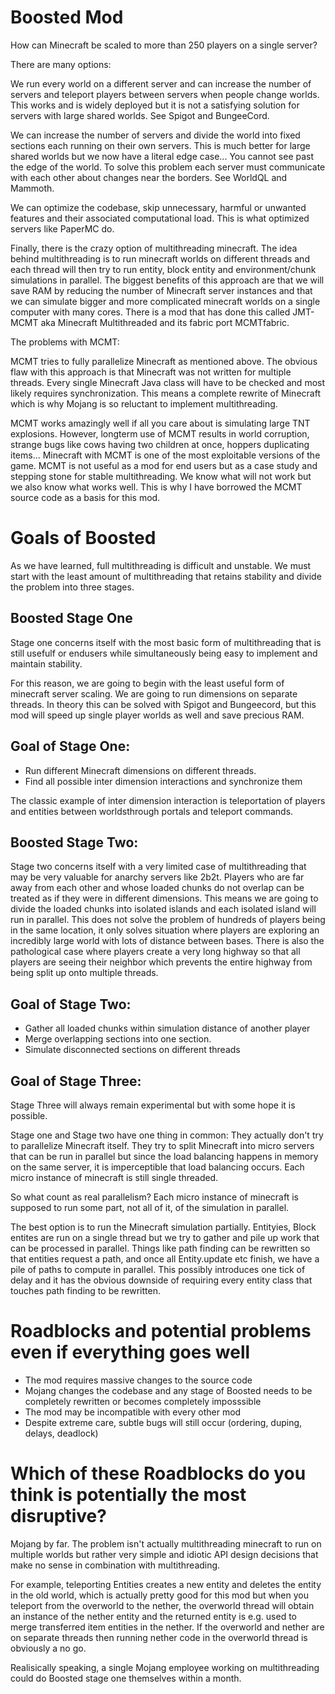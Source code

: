 # Boosted Mod

How can Minecraft be scaled to more than 250 players on a single server?

There are many options:

We run every world on a different server and can increase the number of servers
and teleport players between servers when people change worlds.
This works and is widely deployed but it is not a satisfying solution
for servers with large shared worlds. See Spigot and BungeeCord.

We can increase the number of servers and divide the world
into fixed sections each running on their own servers.
This is much better for large shared worlds but we now have a literal edge case...
You cannot see past the edge of the world. To solve this problem each server
must communicate with each other about changes near the borders.
See WorldQL and Mammoth.

We can optimize the codebase, skip unnecessary, harmful or unwanted features
and their associated computational load. This is what optimized servers like PaperMC do.

Finally, there is the crazy option of multithreading minecraft.
The idea behind multithreading is to run minecraft worlds on different threads
and each thread will then try to run entity, block entity and environment/chunk simulations
in parallel. The biggest benefits of this approach are that we will save RAM by reducing
the number of Minecraft server instances and that we can simulate bigger and more complicated minecraft worlds
on a single computer with many cores. There is a mod that has done this called JMT-MCMT aka
Minecraft Multithreaded and its fabric port MCMTfabric.

The problems with MCMT:

MCMT tries to fully parallelize Minecraft as mentioned above. The obvious flaw
with this approach is that Minecraft was not written for multiple threads.
Every single Minecraft Java class will have to be checked and most likely requires synchronization.
This means a complete rewrite of Minecraft which is why Mojang is so reluctant to implement multithreading.

MCMT works amazingly well if all you care about is simulating large TNT explosions.
However, longterm use of MCMT results in world corruption, strange bugs like cows having two children at once,
hoppers duplicating items... Minecraft with MCMT is one of the most exploitable versions of the game.
MCMT is not useful as a mod for end users but as a case study and stepping stone for stable multithreading.
We know what will not work but we also know what works well. This is why I have borrowed the
MCMT source code as a basis for this mod.

# Goals of Boosted

As we have learned, full multithreading is difficult and unstable. We must start with the least
amount of multithreading that retains stability and divide the problem into three stages.

## Boosted Stage One

Stage one concerns itself with the most basic form of multithreading that is still
usefulf or endusers while simultaneously being easy to implement and maintain
stability.

For this reason, we are going to begin with the least useful form of minecraft server
scaling. We are going to run dimensions on separate threads. In theory this can be solved
with Spigot and Bungeecord, but this mod will speed up single player worlds as well and save precious RAM.

## Goal of Stage One:

* Run different Minecraft dimensions on different threads.
* Find all possible inter dimension interactions and synchronize them

The classic example of inter dimension interaction is teleportation of players
and entities between worldsthrough portals and teleport commands.

## Boosted Stage Two:

Stage two concerns itself with a very limited case of multithreading that may be very valuable
for anarchy servers like 2b2t. Players who are far away from each other and whose loaded chunks
do not overlap can be treated as if they were in different dimensions. This means we are going to
divide the loaded chunks into isolated islands and each isolated island will run in parallel.
This does not solve the problem of hundreds of players being in the same location, it only solves situation
where players are exploring an incredibly large world with lots of distance between bases.
There is also the pathological case where players create a very long highway so that
all players are seeing their neighbor which prevents the entire highway from being split up
onto multiple threads.

## Goal of Stage Two:

* Gather all loaded chunks within simulation distance of another player
* Merge overlapping sections into one section.
* Simulate disconnected sections on different threads

## Goal of Stage Three:

Stage Three will always remain experimental but with some hope it is possible.

Stage one and Stage two have one thing in common: They actually don't try
to parallelize Minecraft itself. They try to split Minecraft into micro servers
that can be run in parallel but since the load balancing happens in memory
on the same server, it is imperceptible that load balancing occurs.
Each micro instance of minecraft is still single threaded.

So what count as real parallelism? Each micro instance of minecraft is supposed
to run some part, not all of it, of the simulation in parallel.

The best option is to run the Minecraft simulation partially. Entityies, Block entites
are run on a single thread but we try to gather and pile up work that can be processed
in parallel. Things like path finding can be rewritten so that entities request a path,
and once all Entity.update etc finish, we have a pile of paths to compute in parallel.
This possibly introduces one tick of delay and it has the obvious downside of requiring every entity class
that touches path finding to be rewritten.

# Roadblocks and potential problems even if everything goes well

* The mod requires massive changes to the source code
* Mojang changes the codebase and any stage of Boosted needs to be completely rewritten or becomes completely imposssible
* The mod may be incompatible with every other mod
* Despite extreme care, subtle bugs will still occur (ordering, duping, delays, deadlock)

# Which of these Roadblocks do you think is potentially the most disruptive?

Mojang by far. The problem isn't actually multithreading minecraft
to run on multiple worlds but rather very simple and idiotic API design decisions
that make no sense in combination with multithreading.

For example, teleporting Entities creates a new entity and deletes the entity in the old world, 
which is actually pretty good for this mod but when you teleport from the overworld to the nether,
the overworld thread will obtain an instance of the nether entity
and the returned entity is e.g. used to merge transferred item entities in the nether.
If the overworld and nether are on separate threads then running nether code in the overworld thread
is obviously a no go.

Realisically speaking, a single Mojang employee working on multithreading could do
Boosted stage one themselves within a month.